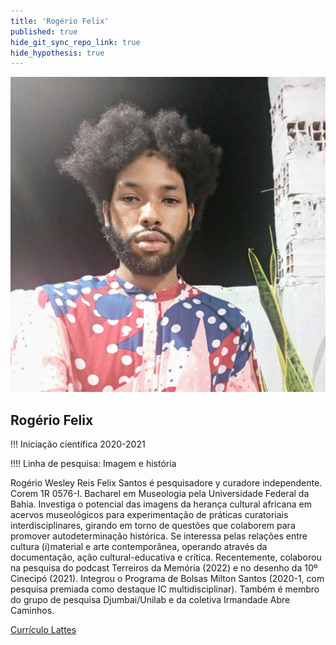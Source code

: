 ```yaml
---
title: 'Rogério Felix'
published: true
hide_git_sync_repo_link: true
hide_hypothesis: true
---
```


![Fotografia de Rogério Félix](../../imgs/RogerioFelix.jpg?resize=400&classes=center,s-circle)

## Rogério Felix

!!! Iniciação científica 2020-2021

!!!! Linha de pesquisa: Imagem e história

Rogério Wesley Reis Felix Santos é pesquisadore y curadore independente. Corem 1R 0576-I. Bacharel em Museologia pela Universidade Federal da Bahia. Investiga o potencial das imagens da herança cultural africana em acervos museológicos para experimentação de práticas curatoriais interdisciplinares, girando em torno de questões que colaborem para promover autodeterminação histórica. Se interessa pelas relações entre cultura (i)material e arte contemporânea, operando através da documentação, ação cultural-educativa e crítica. Recentemente, colaborou na pesquisa do podcast Terreiros da Memória (2022) e no desenho da 10º Cinecipó (2021). Integrou o Programa de Bolsas Milton Santos (2020-1, com pesquisa premiada como destaque IC multidisciplinar). Também é membro do grupo de pesquisa Djumbai/Unilab e da coletiva Irmandade Abre Caminhos.

[Currículo Lattes](http://lattes.cnpq.br/9699056655282460?classes=btn,btn-primary,btn-lg&target=_blank)
